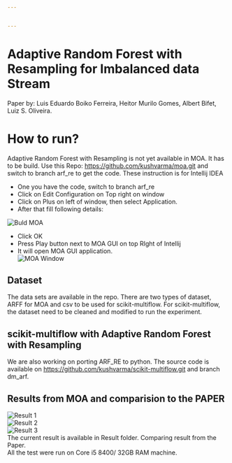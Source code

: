 ```yaml
---


---
```


<h1 id="adaptive-random-forest-with-resampling-for-imbalanced-data-stream">Adaptive Random Forest with Resampling for Imbalanced data Stream</h1>
<p>Paper by: Luis Eduardo Boiko Ferreira, Heitor Murilo Gomes, Albert Bifet, Luiz S. Oliveira.</p>
<h1 id="how-to-run">How to run?</h1>
<p>Adaptive Random Forest with Resampling is not yet available in MOA. It has to be build. Use this Repo: <a href="https://github.com/kushvarma/moa.git">https://github.com/kushvarma/moa.git</a> and switch to branch arf_re to get the code. These instruction is for Intellij IDEA</p>
<ul>
<li>One you have the code, switch to branch arf_re</li>
<li>Click on Edit Configuration on Top right on window</li>
<li>Click on Plus on left of window, then select Application.</li>
<li>After that fill following details:</li>
</ul>
<p><img src="https://i.ibb.co/r75pQtZ/moa-build.png" alt="Buld MOA"></p>
<ul>
<li>Click OK</li>
<li>Press Play button next to MOA GUI on top RIght of Intellij</li>
<li>It will open MOA GUI application.<br>
<img src="https://i.ibb.co/C8jm7KL/MOA.png" alt="MOA Window"></li>
</ul>
<h2 id="dataset">Dataset</h2>
<p>The data sets are available in the repo. There are two types of dataset, ARFF for MOA and csv to be used for scikit-multiflow. For scikit-multiflow, the dataset need to be cleaned and modified to run the experiment.</p>
<h2 id="scikit-multiflow-with-adaptive-random-forest-with-resampling">scikit-multiflow with Adaptive Random Forest with Resampling</h2>
<p>We are also working on porting ARF_RE to python. The source code is available on <a href="https://github.com/kushvarma/scikit-multiflow.git">https://github.com/kushvarma/scikit-multiflow.git</a> and branch dm_arf.</p>
<h2 id="results-from-moa-and-comparision-to-the-paper">Results from MOA and comparision to the PAPER</h2>
<p><img src="https://i.ibb.co/R04WChf/result1.png" alt="Result 1"><br>
<img src="https://i.ibb.co/1Q7N9nf/result-2.png" alt="Result 2"><br>
<img src="https://i.ibb.co/mXwrT27/result3.png" alt="Result 3"><br>
The current result is available in Result folder. Comparing result from the Paper.<br>
All the test were run on Core i5 8400/ 32GB RAM machine.</p>

<!--stackedit_data:
eyJoaXN0b3J5IjpbLTY2ODk0NjkwMF19
-->